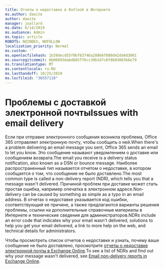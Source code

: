 ```yaml
---
title: Отчеты о недоставке в Outlook в Интернете
ms.author: daeite
author: daeite
manager: joallard
ms.date: 6/14/2019
ms.audience: Admin
ms.topic: article
ROBOTS: NOINDEX, NOFOLLOW
localization_priority: Normal
ms.custom: ''
ms.openlocfilehash: 1b39decd55f0bf63746a28866f880d42dd4d3001
ms.sourcegitcommit: 0b06093dabd685f76cc39b1d7c0f8b03883b6e79
ms.translationtype: MT
ms.contentlocale: ru-RU
ms.lasthandoff: 10/25/2019
ms.locfileid: "36557118"
---
```

# <a name="issues-with-email-delivery"></a><span data-ttu-id="86b60-102">Проблемы с доставкой электронной почты</span><span class="sxs-lookup"><span data-stu-id="86b60-102">Issues with email delivery</span></span>

<span data-ttu-id="86b60-103">Если при отправке электронного сообщения возникла проблема, Office 365 отправляет электронную почту, чтобы сообщить о ней.</span><span class="sxs-lookup"><span data-stu-id="86b60-103">When there's a problem delivering an email message you sent, Office 365 sends an email to let you know.</span></span> <span data-ttu-id="86b60-104">Это сообщение называют уведомлением о доставке или сообщением возврата.</span><span class="sxs-lookup"><span data-stu-id="86b60-104">The email you receive is a delivery status notification, also known as a DSN or bounce message.</span></span> <span data-ttu-id="86b60-105">Наиболее распространенный тип называется отчетом о недоставке, в котором сообщается о том, что сообщение не было доставлено.</span><span class="sxs-lookup"><span data-stu-id="86b60-105">The most common type is called a non-delivery report (NDR), which tells you that a message wasn't delivered.</span></span> <span data-ttu-id="86b60-106">Причиной проблем при доставке может стать простая ошибка, например опечатка в электронном адресе.</span><span class="sxs-lookup"><span data-stu-id="86b60-106">Non-delivery can be caused by something as simple as a typo in an email address.</span></span> <span data-ttu-id="86b60-107">В отчетах о недоставке указывается код ошибки, соответствующий ее причине, а также предлагаются варианты решения проблемы, ссылки на дополнительные справочные материалы в Интернете и технические сведения для администраторов.</span><span class="sxs-lookup"><span data-stu-id="86b60-107">NDRs include an error code that indicates why your email wasn't delivered, solutions to help you get your email delivered, a link to more help on the web, and technical details for administrators.</span></span>

<span data-ttu-id="86b60-108">Чтобы просмотреть список отчетов о недоставке и узнать, почему ваше сообщение не было доставлено, просмотрите [отчеты о недоставке электронной почты в Exchange Online](https://docs.microsoft.com/exchange/mail-flow-best-practices/non-delivery-reports-in-exchange-online/non-delivery-reports-in-exchange-online).</span><span class="sxs-lookup"><span data-stu-id="86b60-108">To see a list of NDRs and find out why your message wasn't delivered, see [Email non-delivery reports in Exchange Online](https://docs.microsoft.com/exchange/mail-flow-best-practices/non-delivery-reports-in-exchange-online/non-delivery-reports-in-exchange-online).</span></span>
